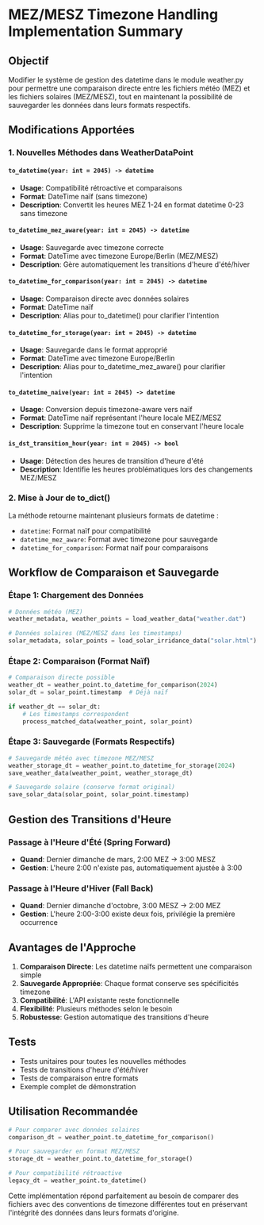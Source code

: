 # MEZ/MESZ Timezone Handling Implementation Summary

## Objectif
Modifier le système de gestion des datetime dans le module weather.py pour permettre une comparaison directe entre les fichiers météo (MEZ) et les fichiers solaires (MEZ/MESZ), tout en maintenant la possibilité de sauvegarder les données dans leurs formats respectifs.

## Modifications Apportées

### 1. Nouvelles Méthodes dans WeatherDataPoint

#### `to_datetime(year: int = 2045) -> datetime` 
- **Usage**: Compatibilité rétroactive et comparaisons
- **Format**: DateTime naïf (sans timezone)
- **Description**: Convertit les heures MEZ 1-24 en format datetime 0-23 sans timezone

#### `to_datetime_mez_aware(year: int = 2045) -> datetime`
- **Usage**: Sauvegarde avec timezone correcte
- **Format**: DateTime avec timezone Europe/Berlin (MEZ/MESZ)
- **Description**: Gère automatiquement les transitions d'heure d'été/hiver

#### `to_datetime_for_comparison(year: int = 2045) -> datetime`
- **Usage**: Comparaison directe avec données solaires
- **Format**: DateTime naïf
- **Description**: Alias pour to_datetime() pour clarifier l'intention

#### `to_datetime_for_storage(year: int = 2045) -> datetime`
- **Usage**: Sauvegarde dans le format approprié
- **Format**: DateTime avec timezone Europe/Berlin
- **Description**: Alias pour to_datetime_mez_aware() pour clarifier l'intention

#### `to_datetime_naive(year: int = 2045) -> datetime`
- **Usage**: Conversion depuis timezone-aware vers naïf
- **Format**: DateTime naïf représentant l'heure locale MEZ/MESZ
- **Description**: Supprime la timezone tout en conservant l'heure locale

#### `is_dst_transition_hour(year: int = 2045) -> bool`
- **Usage**: Détection des heures de transition d'heure d'été
- **Description**: Identifie les heures problématiques lors des changements MEZ/MESZ

### 2. Mise à Jour de to_dict()
La méthode retourne maintenant plusieurs formats de datetime :
- `datetime`: Format naïf pour compatibilité
- `datetime_mez_aware`: Format avec timezone pour sauvegarde
- `datetime_for_comparison`: Format naïf pour comparaisons

## Workflow de Comparaison et Sauvegarde

### Étape 1: Chargement des Données
```python
# Données météo (MEZ)
weather_metadata, weather_points = load_weather_data("weather.dat")

# Données solaires (MEZ/MESZ dans les timestamps)
solar_metadata, solar_points = load_solar_irridance_data("solar.html")
```

### Étape 2: Comparaison (Format Naïf)
```python
# Comparaison directe possible
weather_dt = weather_point.to_datetime_for_comparison(2024)
solar_dt = solar_point.timestamp  # Déjà naïf

if weather_dt == solar_dt:
    # Les timestamps correspondent
    process_matched_data(weather_point, solar_point)
```

### Étape 3: Sauvegarde (Formats Respectifs)
```python
# Sauvegarde météo avec timezone MEZ/MESZ
weather_storage_dt = weather_point.to_datetime_for_storage(2024)
save_weather_data(weather_point, weather_storage_dt)

# Sauvegarde solaire (conserve format original)
save_solar_data(solar_point, solar_point.timestamp)
```

## Gestion des Transitions d'Heure

### Passage à l'Heure d'Été (Spring Forward)
- **Quand**: Dernier dimanche de mars, 2:00 MEZ → 3:00 MESZ
- **Gestion**: L'heure 2:00 n'existe pas, automatiquement ajustée à 3:00

### Passage à l'Heure d'Hiver (Fall Back)
- **Quand**: Dernier dimanche d'octobre, 3:00 MESZ → 2:00 MEZ
- **Gestion**: L'heure 2:00-3:00 existe deux fois, privilégie la première occurrence

## Avantages de l'Approche

1. **Comparaison Directe**: Les datetime naïfs permettent une comparaison simple
2. **Sauvegarde Appropriée**: Chaque format conserve ses spécificités timezone
3. **Compatibilité**: L'API existante reste fonctionnelle
4. **Flexibilité**: Plusieurs méthodes selon le besoin
5. **Robustesse**: Gestion automatique des transitions d'heure

## Tests
- Tests unitaires pour toutes les nouvelles méthodes
- Tests de transitions d'heure d'été/hiver
- Tests de comparaison entre formats
- Exemple complet de démonstration

## Utilisation Recommandée

```python
# Pour comparer avec données solaires
comparison_dt = weather_point.to_datetime_for_comparison()

# Pour sauvegarder en format MEZ/MESZ
storage_dt = weather_point.to_datetime_for_storage()

# Pour compatibilité rétroactive
legacy_dt = weather_point.to_datetime()
```

Cette implémentation répond parfaitement au besoin de comparer des fichiers avec des conventions de timezone différentes tout en préservant l'intégrité des données dans leurs formats d'origine.
